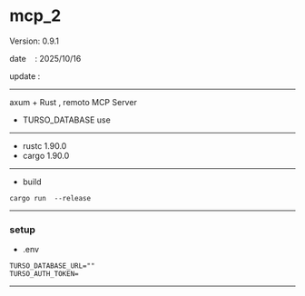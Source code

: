 ﻿# mcp_2

 Version: 0.9.1

 date    : 2025/10/16
 
 update :

***

axum + Rust , remoto MCP Server

* TURSO_DATABASE use
***
* rustc 1.90.0 
* cargo 1.90.0 

***
* build
```
cargo run  --release
```

***
### setup

* .env

```
TURSO_DATABASE_URL=""
TURSO_AUTH_TOKEN=
```
***
